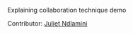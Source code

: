 Explaining collaboration technique demo

Contributor: [Juliet Ndlamini](https://github.com/Julietndlamini)
